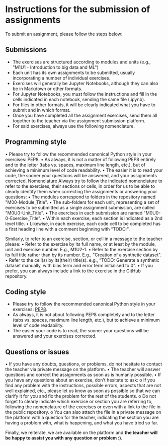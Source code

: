# Instructions for the submission of assignments

To submit an assignment, please follow the steps below:

## Submissions

-	The exercises are structured according to modules and units (e.g., "M1U1 - Introduction to big data and ML")
-	Each unit has its own assignments to be submitted, usually incorporating a number of individual exercises.
-	Exercises will generally be Jupyter Notebooks, although they can also be in Markdown or other formats.
  -	For Jupyter Notebooks, you must follow the instructions and fill in the cells indicated in each notebook, sending the same file (.ipynb).
  -	For files in other formats, it will be clearly indicated what you have to submit and in which format.
-	Once you have completed all the assignment exercises, send them all together to the teacher via the assignment submission platform.
-	For said exercises, always use the following nomenclature.

## Programming style

•	Please try to follow the recommended canonical Python style in your exercises: PEP8.
•	As always, it is not a matter of following PEP8 entirely and to the letter (tabs vs. spaces, maximum line length, etc.), but of achieving a minimum level of code readability.
•	The easier it is to read your code, the sooner your questions will be answered, and your assignments corrected.
Nomenclature
Always try to follow the indicated nomenclature to refer to the exercises, their sections or cells, in order for us to be able to clearly identify them when correcting the assignments or answering your questions:
•	The modules correspond to folders in the repository named "M00-Module_Title".
•	The sub-folders for each unit, representing a set of exercises to be submitted as a single assignment submission, are called "M0U0-Unit_Title".
•	The exercises in each submission are named "M0U0-0-Exercise_Title".
•	Within each exercise, each section is indicated as a 2nd level title.
•	Likewise, in each exercise, each code cell to be completed has a first heading line with a comment beginning with “TODO:".

Similarly, to refer to an exercise, section, or cell in a message to the teacher please:
•	Refer to the exercise by its full name, or at least by the module, unit and exercise number. E.g., M1U2-1.
•	Refer to the exercise section by its full title rather than by its number. E.g., "Creation of a synthetic dataset".
•	Refer to the cell(s) by its(their) title(s). e.g.,  “TODO: Generate a synthetic dataset manually, with bias term and error term initialised to 0".
•	If you prefer, you can always include a link to the exercise in the GitHub repository.

## Coding style
- Please try to follow the recommended canonical Python style in your exercises: [PEP8](https://www.python.org/dev/peps/pep-0008/).
- As always, it is not about following PEP8 completely and to the letter (tabs vs. spaces, maximum line length, etc.), but to achieve a minimum level of code readability.
- The easier your code is to read, the sooner your questions will be answered and your exercises corrected.

## Questions or issues

•	If you have any doubts, questions, or problems, do not hesitate to contact the teacher via private message on the platform.
•	The teacher will answer questions and correct the assignments as soon as is humanly possible.
•	If you have any questions about an exercise, don't hesitate to ask:
  o	 If you find any problem with the instructions, possible errors, aspects that are not well explained, etc., please let us know as soon as possible so that we can clarify it for you and fix the problem for the rest of the students.
  o	Do not forget to clearly indicate which exercise or section you are referring to, following the nomenclature of the exercises or even with a link to the file in the public repository.
  o	You can also attach the file in a private message on the platform with a question for the teacher, indicating the section you are having a problem with, what is happening, and what you have tried so far.

Finally, we reiterate, we are available on the platform and **the teacher will be happy to assist you with any question or problem :).**


